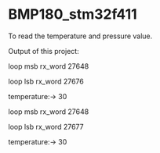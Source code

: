 # BMP180_stm32f411
To read the temperature and pressure value.




Output of this project:

loop msb rx_word 27648

loop lsb rx_word 27676

temperature:-> 30

loop msb rx_word 27648

loop lsb rx_word 27677

temperature:-> 30

